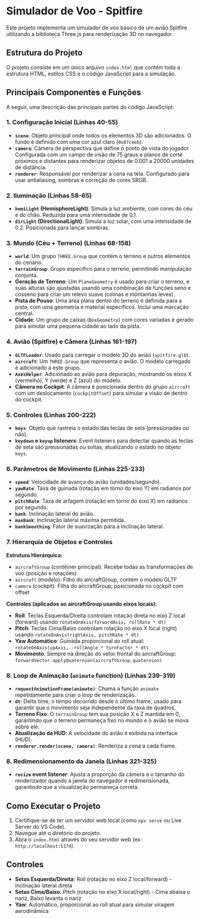 # Simulador de Voo - Spitfire

Este projeto implementa um simulador de voo básico de um avião Spitfire utilizando a biblioteca Three.js para renderização 3D no navegador.

## Estrutura do Projeto

O projeto consiste em um único arquivo `index.html` que contém toda a estrutura HTML, estilos CSS e o código JavaScript para a simulação.

## Principais Componentes e Funções

A seguir, uma descrição das principais partes do código JavaScript:

### 1. Configuração Inicial (Linhas 40-55)
- **`scene`**: Objeto principal onde todos os elementos 3D são adicionados. O fundo é definido com uma cor azul claro (`0x87ceeb`).
- **`camera`**: Câmera de perspectiva que define o ponto de vista do jogador. Configurada com um campo de visão de 75 graus e planos de corte próximos e distantes para renderizar objetos de 0.001 a 20000 unidades de distância.
- **`renderer`**: Responsável por renderizar a cena na tela. Configurado para usar antialiasing, sombras e correção de cores SRGB.

### 2. Iluminação (Linhas 58-65)
- **`hemiLight` (HemisphereLight)**: Simula a luz ambiente, com cores do céu e do chão. Reduzida para uma intensidade de 0.1.
- **`dirLight` (DirectionalLight)**: Simula a luz solar, com uma intensidade de 0.2. Posicionada para lançar sombras.

### 3. Mundo (Céu + Terreno) (Linhas 68-158)
- **`world`**: Um grupo `THREE.Group` que contém o terreno e outros elementos do cenário.
- **`terrainGroup`**: Grupo específico para o terreno, permitindo manipulação conjunta.
- **Geração de Terreno**: Um `PlaneGeometry` é usado para criar o terreno, e suas alturas são ajustadas usando uma combinação de funções seno e cosseno para criar um relevo suave (colinas e montanhas leves).
- **Pista de Pouso**: Uma área plana dentro do terreno é definida para a pista, com uma geometria e material específicos. Inclui uma marcação central.
- **Cidade**: Um grupo de caixas (`BoxGeometry`) com cores variadas é gerado para simular uma pequena cidade ao lado da pista.

### 4. Avião (Spitfire) e Câmera (Linhas 161-197)
- **`GLTFLoader`**: Usado para carregar o modelo 3D do avião (`spitfire.glb`).
- **`aircraft`**: Um `THREE.Group` que representa o avião. O modelo carregado é adicionado a este grupo.
- **`AxesHelper`**: Adicionado ao avião para depuração, mostrando os eixos X (vermelho), Y (verde) e Z (azul) do modelo.
- **Câmera no Cockpit**: A câmera é posicionada dentro do grupo `aircraft` com um deslocamento (`cockpitOffset`) para simular a visão de dentro do cockpit.

### 5. Controles (Linhas 200-222)
- **`keys`**: Objeto que rastreia o estado das teclas de seta (pressionadas ou não).
- **`keydown` e `keyup` listeners**: Event listeners para detectar quando as teclas de seta são pressionadas ou soltas, atualizando o estado no objeto `keys`.

### 6. Parâmetros de Movimento (Linhas 225-233)
- **`speed`**: Velocidade de avanço do avião (unidades/segundo).
- **`yawRate`**: Taxa de guinada (rotação em torno do eixo Y) em radianos por segundo.
- **`pitchRate`**: Taxa de arfagem (rotação em torno do eixo X) em radianos por segundo.
- **`bank`**: Inclinação lateral do avião.
- **`maxBank`**: Inclinação lateral máxima permitida.
- **`bankSmoothing`**: Fator de suavização para a inclinação lateral.

### 7. Hierarquia de Objetos e Controles

**Estrutura Hierárquica:**
- `aircraftGroup` (contêiner principal): Recebe todas as transformações de voo (posição e rotações)
- `aircraft` (modelo): Filho do aircraftGroup, contém o modelo GLTF
- `camera` (cockpit): Filha do aircraftGroup, posicionada no cockpit com offset

**Controles (aplicados ao aircraftGroup usando eixos locais):**
- **Roll**: Teclas Esquerda/Direita controlam rotação direta no eixo Z local (forward) usando `rotateOnAxis(forwardAxis, rollRate * dt)`
- **Pitch**: Teclas Cima/Baixo controlam rotação no eixo X local (right) usando `rotateOnAxis(rightAxis, pitchRate * dt)`
- **Yaw Automático**: Guinada proporcional ao roll atual: `rotateOnAxis(upAxis, -rollAngle * turnFactor * dt)`
- **Movimento**: Sempre na direção do vetor frontal do aircraftGroup: `forwardVector.applyQuaternion(aircraftGroup.quaternion)`

### 8. Loop de Animação (`animate` function) (Linhas 239-319)
- **`requestAnimationFrame(animate)`**: Chama a função `animate` repetidamente para criar o loop de renderização.
- **`dt`**: Delta time, o tempo decorrido desde o último frame, usado para garantir que o movimento seja independente da taxa de quadros.
- **Terreno Fixo**: O `terrainGroup` tem sua posição X e Z mantida em 0, garantindo que o terreno permaneça fixo no mundo e o avião se mova sobre ele.
- **Atualização da HUD**: A velocidade do avião é exibida na interface (HUD).
- **`renderer.render(scene, camera)`**: Renderiza a cena a cada frame.

### 8. Redimensionamento da Janela (Linhas 321-325)
- **`resize` event listener**: Ajusta a proporção da câmera e o tamanho do renderizador quando a janela do navegador é redimensionada, garantindo que a visualização permaneça correta.

## Como Executar o Projeto

1. Certifique-se de ter um servidor web local (como `npx serve` ou Live Server do VS Code).
2. Navegue até o diretório do projeto.
3. Abra o `index.html` através do seu servidor web (ex: `http://localhost:5174`).

## Controles

- **Setas Esquerda/Direita**: Roll (rotação no eixo Z local/forward) - inclinação lateral direta
- **Setas Cima/Baixo**: Pitch (rotação no eixo X local/right) - Cima abaixa o nariz, Baixo levanta o nariz
- **Yaw**: Automático, proporcional ao roll atual para simular viragem aerodinâmica